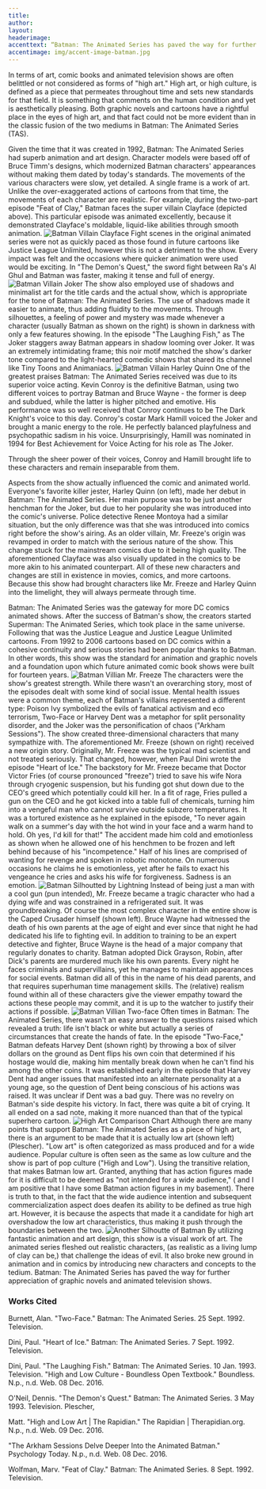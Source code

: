 ```yaml
---
title:
author:
layout:
headerimage:
accenttext: “Batman: The Animated Series has paved the way for further appreciation of graphic novels and animated television shows.”
accentimage: img/accent-image-batman.jpg
---
```


In terms of art, comic books and animated television shows are often belittled or not considered as forms of "high art." High art, or high culture, is defined as a piece that permeates throughout time and sets new standards for that field. It is something that comments on the human condition and yet is aesthetically pleasing. Both graphic novels and cartoons have a rightful place in the eyes of high art, and that fact could not be more evident than in the classic fusion of the two mediums in Batman: The Animated Series (TAS).

Given the time that it was created in 1992, Batman: The Animated Series had superb animation and art design. Character models were based off of Bruce Timm's designs, which modernized Batman characters' appearances without making them dated by today's standards. The movements of the various characters were slow, yet detailed. A single frame is a work of art. Unlike the over-exaggerated actions of cartoons from that time, the movements of each character are realistic. For example, during the two-part episode "Feat of Clay," Batman faces the super villain Clayface (depicted above). This particular episode was animated excellently, because it demonstrated Clayface's moldable, liquid-like abilities through smooth animation.
![Batman Villain Clayface](img/batman1.jpg)
Fight scenes in the original animated series were not as quickly paced as those found in future cartoons like Justice League Unlimited, however this is not a detriment to the show. Every impact was felt and the occasions where quicker animation were used would be exciting. In "The Demon's Quest," the sword fight between Ra's Al Ghul and Batman was faster, making it tense and full of energy.
![Batman Villain Joker](img/batman2.jpg)
The show also employed use of shadows and minimalist art for the title cards and the actual show, which is appropriate for the tone of Batman: The Animated Series. The use of shadows made it easier to animate, thus adding fluidity to the movements. Through silhouettes, a feeling of power and mystery was made whenever a character (usually Batman as shown on the right) is shown in darkness with only a few features showing. In the episode "The Laughing Fish," as The Joker staggers away Batman appears in shadow looming over Joker. It was an extremely intimidating frame; this noir motif matched the show's darker tone compared to the light-hearted comedic shows that shared its channel like Tiny Toons and Animaniacs.
![Batman Villain Harley Quinn](img/batman3.jpg)
One of the greatest praises Batman: The Animated Series  received was due to its superior voice acting. Kevin Conroy is the definitive Batman, using two different voices to portray  Batman and Bruce Wayne - the former is deep and subdued, while the latter is higher pitched and emotive. His performance was so well received that Conroy continues to be The Dark Knight's voice to this day. Conroy's costar Mark Hamill voiced the Joker and brought a manic energy to the role. He perfectly balanced playfulness and psychopathic sadism in his voice. Unsurprisingly, Hamill was nominated in 1994 for Best Achievement for Voice Acting for his role as The Joker.

Through the sheer power of their voices, Conroy and Hamill brought life to these characters and remain inseparable from them.

Aspects from the show actually influenced the comic and animated world. Everyone's favorite killer jester, Harley Quinn (on left), made her debut in Batman: The Animated Series. Her main purpose was to be just another henchman for the Joker, but due to her popularity she was introduced into the comic's universe. Police detective Renee Montoya had a similar situation, but the only difference was that she was introduced into comics right before the show's airing. As an older villain, Mr. Freeze's origin was revamped in order to match with the serious nature of the show. This change stuck for the mainstream comics due to it being high quality. The aforementioned Clayface was also visually updated in the comics to be more akin to his animated counterpart. All of these new characters and changes are still in existence in movies, comics, and more cartoons. Because this show had brought characters like Mr. Freeze and Harley Quinn into the limelight, they will always permeate through time.

Batman: The Animated Series was the gateway for more DC comics animated shows. After the success of Batman's show, the creators started Superman: The Animated Series, which took place in the same universe. Following that was the Justice League and Justice League Unlimited cartoons.  From 1992 to 2006 cartoons based on DC comics within a cohesive continuity and serious stories had been popular thanks to Batman. In other words, this show was the standard for animation and graphic novels and a foundation upon which future animated comic book shows were built for fourteen years.
![Batman Villian Mr. Freeze](img/batman4.jpg)
The characters were the show's greatest strength. While there wasn't an overarching story, most of the episodes dealt with some kind of social issue. Mental health issues were a common theme, each of Batman's villains represented a different type: Poison Ivy symbolized the evils of fanatical activism and eco terrorism, Two-Face or Harvey Dent was a metaphor for split personality disorder, and the Joker was the personification of chaos ("Arkham Sessions").
The show created three-dimensional characters that many sympathize with. The aforementioned Mr. Freeze (shown on right) received a new origin story. Originally, Mr. Freeze was the typical mad scientist and not treated seriously. That changed, however, when Paul Dini wrote the episode "Heart of Ice." The backstory for Mr. Freeze became that Doctor Victor Fries (of course pronounced "freeze") tried to save his wife Nora through cryogenic suspension, but his funding got shut down due to the CEO's greed which potentially could kill her. In a fit of rage, Fries pulled a gun on the CEO and he got kicked into a table full of chemicals, turning him into a vengeful man who cannot survive outside subzero temperatures. It was a tortured existence as he explained in the episode, "To never again walk on a summer's day with the hot wind in your face and a warm hand to hold. Oh yes, I'd kill for that!" The accident made him cold and emotionless as shown when he allowed one of his henchmen to be frozen and left behind because of his "incompetence." Half of his lines are comprised of wanting for revenge and spoken in robotic monotone. On numerous occasions he claims he is emotionless, yet after he fails to exact his vengeance he cries and asks his wife for forgiveness. Sadness is an emotion.
![Batman Silhoutted by Lightning](img/batman5.jpg)
Instead of being just a man with a cool gun (pun intended), Mr. Freeze became a tragic character who had a dying wife and was constrained in a refrigerated suit. It was groundbreaking. Of course the most complex character in the entire show is the Caped Crusader himself (shown left). Bruce Wayne had witnessed the death of his own parents at the age of eight and ever since that night he had dedicated his life to fighting evil. In addition to training to be an expert detective and fighter, Bruce Wayne is the head of a major company that regularly donates to charity. Batman adopted Dick Grayson, Robin, after Dick's parents are murdered much like his own parents. Every night he faces criminals and supervillains, yet he manages to maintain appearances for social events. Batman did all of this in the name of his dead parents, and that requires superhuman time management skills. The (relative) realism found within all of these characters give the viewer empathy toward the actions these people may commit, and it is up to the watcher to justify their actions if possible.
![Batman Villian Two-face](img/batman6.jpg)
Often times in Batman: The Animated Series, there wasn't an easy answer to the questions raised which revealed a truth: life isn't black or white but actually a series of circumstances that create the hands of fate. In the episode "Two-Face," Batman defeats Harvey Dent (shown right) by throwing a box of silver dollars on the ground as Dent flips his own coin that determined if his hostage would die, making him mentally break down when he can't find his among the other coins. It was established early in the episode that Harvey Dent had anger issues that manifested into an alternate personality at a young age, so the question of Dent being conscious of his actions was raised. It was unclear if Dent was a bad guy. There was no revelry on Batman's side despite his victory. In fact, there was quite a bit of crying. It all ended on a sad note, making it more nuanced than that of the typical superhero cartoon.
![High Art Comparison Chart ](img/batman7.jpg)
Although there are many points that support Batman: The Animated Series as a piece of high art, there is an argument to be made that it is actually low art (shown left) (Plescher). "Low art" is often categorized as mass produced and for a wide audience. Popular culture is often seen as the same as low culture and the show is part of pop culture ("High and Low"). Using the transitive relation, that makes Batman low art. Granted, anything that has action figures made for it is difficult to be deemed as "not intended for a wide audience," ( and I am positive that I have some Batman action figures in my basement). There is truth to that, in the fact that the wide audience intention and subsequent commercialization aspect does deafen its ability to be defined as true high art. However, it is because the aspects that made it a candidate for high art overshadow the low art characteristics, thus making it push through the boundaries between the two.
![Another Silhoutte of Batman](img/batman8.jpg)
By utilizing fantastic animation and art design, this show is a visual work of art. The animated series fleshed out realistic characters, (as realistic as a living lump of clay can be,) that challenge the ideas of evil. It also broke new ground in animation and in comics by introducing new characters and concepts to the tedium. Batman: The Animated Series has paved the way for further appreciation of graphic novels and animated television shows.

### Works Cited
Burnett, Alan. "Two-Face." Batman: The Animated Series. 25 Sept. 1992. Television.

Dini, Paul. "Heart of Ice." Batman: The Animated Series. 7 Sept. 1992. Television.

Dini, Paul. "The Laughing Fish." Batman: The Animated Series. 10 Jan. 1993. Television. "High and Low Culture - Boundless Open Textbook." Boundless. N.p., n.d. Web. 08 Dec. 2016.

O'Neil, Dennis. "The Demon's Quest." Batman: The Animated Series. 3 May 1993. Television. Plescher,

Matt. "High and Low Art | The Rapidian." The Rapidian | Therapidian.org. N.p., n.d. Web. 09 Dec. 2016.

"The Arkham Sessions Delve Deeper Into the Animated Batman." Psychology Today. N.p., n.d. Web. 08 Dec. 2016.

Wolfman, Marv. "Feat of Clay." Batman: The Animated Series. 8 Sept. 1992. Television.
